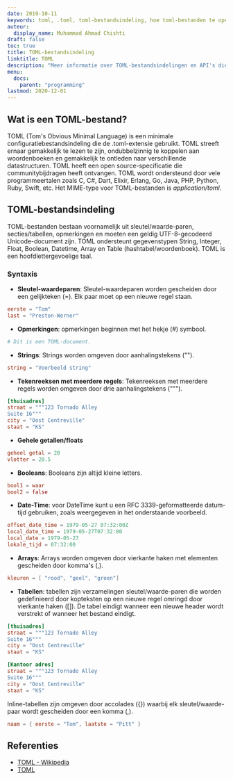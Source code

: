```yaml
---
date: 2019-10-11
keywords: toml, .toml, toml-bestandsindeling, hoe toml-bestanden te openen, .toml-extensie, toml-extensie
auteur:
  display_name: Muhammad Ahmad Chishti
draft: false
toc: true
title: TOML-bestandsindeling
linktitle: TOML
description: "Meer informatie over TOML-bestandsindelingen en API's die TOML-bestanden kunnen maken en openen."
menu:
  docs:
    parent: "programming"
lastmod: 2020-12-01
---
```


## Wat is een TOML-bestand? ##

TOML (Tom's Obvious Minimal Language) is een minimale configuratiebestandsindeling die de .toml-extensie gebruikt. TOML streeft ernaar gemakkelijk te lezen te zijn, ondubbelzinnig te koppelen aan woordenboeken en gemakkelijk te ontleden naar verschillende datastructuren. TOML heeft een open source-specificatie die communitybijdragen heeft ontvangen. TOML wordt ondersteund door vele programmeertalen zoals C, C#, Dart, Elixir, Erlang, Go, Java, PHP, Python, Ruby, Swift, etc. Het MIME-type voor TOML-bestanden is *application/toml*.


## TOML-bestandsindeling ##

TOML-bestanden bestaan voornamelijk uit sleutel/waarde-paren, secties/tabellen, opmerkingen en moeten een geldig UTF-8-gecodeerd Unicode-document zijn. TOML ondersteunt gegevenstypen String, Integer, Float, Boolean, Datetime, Array en Table (hashtabel/woordenboek). TOML is een hoofdlettergevoelige taal.

### Syntaxis ###

- **Sleutel-waardeparen**: Sleutel-waardeparen worden gescheiden door een gelijkteken (=). Elk paar moet op een nieuwe regel staan.

``` toml
eerste = "Tom"
last = "Preston-Werner"
```

- **Opmerkingen**: opmerkingen beginnen met het hekje (#) symbool.

``` toml
# Dit is een TOML-document.
```

- **Strings**: Strings worden omgeven door aanhalingstekens ("").

``` toml
string = "Voorbeeld string"
```

- **Tekenreeksen met meerdere regels**: Tekenreeksen met meerdere regels worden omgeven door drie aanhalingstekens (""").

``` toml
[thuisadres]
straat = """123 Tornado Alley
Suite 16"""
city = "Oost Centreville"
staat = "KS"
```

- **Gehele getallen/floats**

``` toml
geheel getal = 20
vlotter = 20.5
```

- **Booleans**: Booleans zijn altijd kleine letters.

``` toml
bool1 = waar
bool2 = false
```

- **Date-Time**: voor DateTime kunt u een RFC 3339-geformatteerde datum-tijd gebruiken, zoals weergegeven in het onderstaande voorbeeld.

``` toml
offset_date_time = 1979-05-27 07:32:00Z
local_date_time = 1979-05-27T07:32:00
local_date = 1979-05-27
lokale_tijd = 07:32:00
```

- **Arrays**: Arrays worden omgeven door vierkante haken met elementen gescheiden door komma's (,).

``` toml
kleuren = [ "rood", "geel", "groen"]
```

- **Tabellen**: tabellen zijn verzamelingen sleutel/waarde-paren die worden gedefinieerd door kopteksten op een nieuwe regel omringd door vierkante haken ([]). De tabel eindigt wanneer een nieuwe header wordt verstrekt of wanneer het bestand eindigt.

``` toml
[thuisadres]
straat = """123 Tornado Alley
Suite 16"""
city = "Oost Centreville"
staat = "KS"

[Kantoor adres]
straat = """123 Tornado Alley
Suite 16"""
city = "Oost Centreville"
staat = "KS"
```

Inline-tabellen zijn omgeven door accolades ({}) waarbij elk sleutel/waarde-paar wordt gescheiden door een komma (,).

``` toml
naam = { eerste = "Tom", laatste = "Pitt" }
```

## Referenties ##

- [TOML - Wikipedia](https://en.wikipedia.org/wiki/TOML)
- [TOML](https://toml.io/en/)

